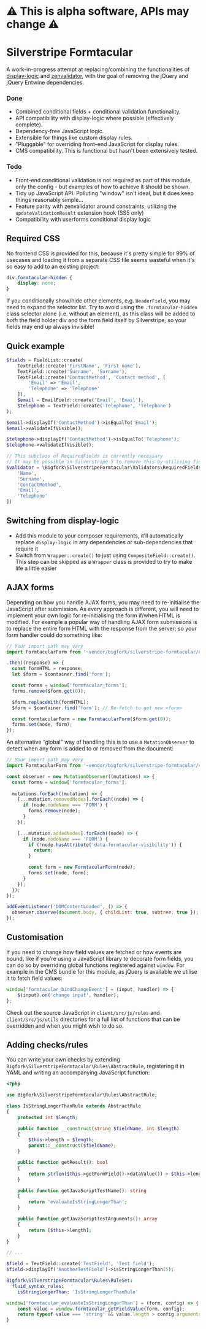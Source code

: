 # ⚠️ This is alpha software, APIs may change ⚠️

# Silverstripe Formtacular

A work-in-progress attempt at replacing/combining the functionalities of
[display-logic](https://github.com/unclecheese/silverstripe-display-logic) and
[zenvalidator](https://github.com/sheadawson/silverstripe-zenvalidator), with the goal of removing the jQuery and jQuery
Entwine dependencies.

### Done

- Combined conditional fields + conditional validation functionality.
- API compatibility with display-logic where possible (effectively complete).
- Dependency-free JavaScript logic.
- Extensible for things like custom display rules.
- "Pluggable" for overriding front-end JavaScript for display rules.
- CMS compatibility. This is functional but hasn't been extensively tested.

### Todo

- Front-end conditional validation is not required as part of this module, only the config - but examples of how to
achieve it should be shown.
- Tidy up JavaScript API. Polluting "window" isn't ideal, but it does keep things reasonably simple...
- Feature parity with zenvalidator around constraints, utilizing the `updateValidationResult` extension hook (SS5 only)
- Compatibility with userforms conditional display logic

## Required CSS

No frontend CSS is provided for this, because it's pretty simple for 99% of usecases and loading it from a separate CSS
file seems wasteful when it's so easy to add to an existing project:

```css
div.formtacular-hidden {
    display: none;
}
```

If you conditionally show/hide other elements, e.g. `HeaderField`, you may need to expand the selector list. Try to
avoid using the `.formtacular-hidden` class selector alone (i.e. without an element), as this class will be added to
_both_ the field holder div and the form field itself by Silverstripe, so your fields may end up always invisible!

## Quick example

```php
$fields = FieldList::create(
    TextField::create('FirstName', 'First name'),
    TextField::create('Surname', 'Surname'),
    TextField::create('ContactMethod', 'Contact method', [
        'Email' => 'Email',
        'Telephone' => 'Telephone'
    ]),
    $email = EmailField::create('Email', 'Email'),
    $telephone = TextField::create('Telephone', 'Telephone')
);

$email->displayIf('ContactMethod')->isEqualTo('Email');
$email->validateIfVisible();

$telephone->displayIf('ContactMethod')->isEqualTo('Telephone');
$telephone->validateIfVisible();

// This subclass of RequiredFields is currently necessary
// It may be possible in Silverstripe 5 to remove this by utilising field validation extension hooks
$validator = \Bigfork\SilverstripeFormtacular\Validators\RequiredFields::create([
    'Name',
    'Surname',
    'ContactMethod',
    'Email',
    'Telephone'
])
```

## Switching from display-logic

- Add this module to your composer requirements, it’ll automatically replace `display-logic` in any dependencies or
sub-dependencies that require it
- Switch from `Wrapper::create()` to just using `CompositeField::create()`. This step can be skipped as a `Wrapper`
class is provided to try to make life a little easier

## AJAX forms

Depending on how you handle AJAX forms, you may need to re-initialise the JavaScript after submission. As every
approach is different, you will need to implement your own logic for re-initialising the form if/when HTML is modified.
For example a popular way of handling AJAX form submissions is to replace the entire form HTML with the response from
the server; so your form handler could do something like:

```js
// Your import path may vary
import FormtacularForm from '~vendor/bigfork/silverstripe-formtacular/client/src/js/classes/FormtacularForm';

.then((response) => {
  const formHTML = response;
  let $form = $container.find('form');

  const forms = window['formtacular_forms'];
  forms.remove($form.get(0));

  $form.replaceWith(formHTML);
  $form = $container.find('form'); // Re-fetch to get new <form>

  const formtacularForm = new FormtacularForm($form.get(0));
  forms.set(node, form);
});
```

An alternative “global” way of handling this is to use a `MutationObserver` to detect when any form is added to or 
removed from the document:

```js
// Your import path may vary
import FormtacularForm from '~vendor/bigfork/silverstripe-formtacular/client/src/js/classes/FormtacularForm';

const observer = new MutationObserver((mutations) => {
  const forms = window['formtacular_forms'];
  
  mutations.forEach((mutation) => {
    [...mutation.removedNodes].forEach((node) => {
      if (node.nodeName === 'FORM') {
        forms.remove(node);
      }
    });

    [...mutation.addedNodes].forEach((node) => {
      if (node.nodeName === 'FORM') {
        if (!node.hasAttribute('data-formtacular-visibility')) {
          return;
        }

        const form = new FormtacularForm(node);
        forms.set(node, form);
      }
    });
  });
});

addEventListener('DOMContentLoaded', () => {
  observer.observe(document.body, { childList: true, subtree: true });
});
```

## Customisation

If you need to change how field values are fetched or how events are bound, like if you’re using a JavaScript library to
decorate form fields, you can do so by overriding global functions registered against `window`. For example in the CMS
bundle for this module, as jQuery is available we utilise it to fetch field values:

```js
window['formtacular_bindChangeEvent'] = (input, handler) => {
    $(input).on('change input', handler);
};
```

Check out the source JavaScript in `client/src/js/rules` and `client/src/js/utils` directories for a full list of
functions that can be overridden and when you might wish to do so.

## Adding checks/rules

You can write your own checks by extending `Bigfork\SilverstripeFormtacular\Rules\AbstractRule`, registering it in YAML
and writing an accompanying JavaScript function:

```php
<?php

use Bigfork\SilverstripeFormtacular\Rules\AbstractRule;

class IsStringLongerThanRule extends AbstractRule
{
    protected int $length;

    public function __construct(string $fieldName, int $length)
    {
        $this->length = $length;
        parent::__construct($fieldName);
    }

    public function getResult(): bool
    {
        return strlen($this->getFormField()->dataValue()) > $this->length;
    }

    public function getJavaScriptTestName(): string
    {
        return 'evaluateIsStringLongerThan';
    }

    public function getJavaScriptTestArguments(): array
    {
        return [$this->length];
    }
}

// ...

$field = TextField::create('TestField', 'Test field');
$field->displayIf('AnotherTestField')->isStringLongerThan(5);
```

```yml
Bigfork\SilverstripeFormtacular\Rules\RuleSet:
  fluid_syntax_rules:
    isStringLongerThan: 'IsStringLongerThanRule'
```

```js
window['formtacular_evaluateIsStringLongerThan'] = (form, config) => {
    const value = window.formtacular_getFieldValue(form, config);
    return typeof value === 'string' && value.length > config.arguments[0];
}
```
